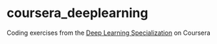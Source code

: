 # coursera_deeplearning

Coding exercises from the [Deep Learning Specialization](https://www.coursera.org/specializations/deep-learning) on Coursera

